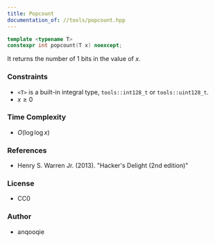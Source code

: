 ```yaml
---
title: Popcount
documentation_of: //tools/popcount.hpp
---
```


```cpp
template <typename T>
constexpr int popcount(T x) noexcept;
```

It returns the number of 1 bits in the value of $x$.

### Constraints
- `<T>` is a built-in integral type, `tools::int128_t` or `tools::uint128_t`.
- $x \geq 0$

### Time Complexity
- $O(\log\log x)$

### References
- Henry S. Warren Jr. (2013). "Hacker's Delight (2nd edition)"

### License
- CC0

### Author
- anqooqie
